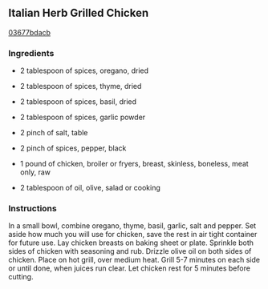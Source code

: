 ## Italian Herb Grilled Chicken

[03677bdacb](http://tastykitchen.com/recipes/main-courses/italian-herb-grilled-chicken/)

### Ingredients

 - 2 tablespoon of spices, oregano, dried

 - 2 tablespoon of spices, thyme, dried

 - 2 tablespoon of spices, basil, dried

 - 2 tablespoon of spices, garlic powder

 - 2 pinch of salt, table

 - 2 pinch of spices, pepper, black

 - 1 pound of chicken, broiler or fryers, breast, skinless, boneless, meat only, raw

 - 2 tablespoon of oil, olive, salad or cooking

### Instructions

In a small bowl, combine oregano, thyme, basil, garlic, salt and pepper. Set aside how much you will use for chicken, save the rest in air tight container for future use. Lay chicken breasts on baking sheet or plate. Sprinkle both sides of chicken with seasoning and rub. Drizzle olive oil on both sides of chicken. Place on hot grill, over medium heat. Grill 5-7 minutes on each side or until done, when juices run clear. Let chicken rest for 5 minutes before cutting.